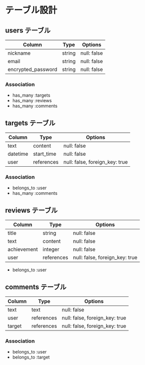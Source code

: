 # テーブル設計

## users テーブル

| Column             | Type   | Options     |
| ------------------ | ------ | ----------- |
| nickname           | string | null: false |
| email              | string | null: false |
| encrypted_password | string | null: false |

### Association

- has_many :targets
- has_many :reviews
- has_many :comments

## targets テーブル

| Column   | Type       | Options                        |
| -------- | ---------- | ------------------------------ |
| text     | content    | null: false                    |
| datetime | start_time | null: false                    |
| user     | references | null: false, foreign_key: true |


### Association

- belongs_to :user
- has_many :comments

## reviews テーブル

| Column      | Type       | Options                        |
| ----------- | ---------- | ------------------------------ |
| title       | string     | null: false                    |
| text        | content    | null: false                    |
| achievement | integer    | null: false                    |
| user        | references | null: false, foreign_key: true |

- belongs_to :user

## comments テーブル

| Column | Type       | Options                        |
| ------ | ---------- | ------------------------------ |
| text   | text       | null: false                    |
| user   | references | null: false, foreign_key: true |
| target | references | null: false, foreign_key: true |

### Association

- belongs_to :user
- belongs_to :target